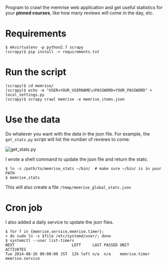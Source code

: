 Program to crawl the memrise web application and get useful statistics for your
**pinned courses**, like how many reviews will come in the day, etc.


# Requirements

```Shell
$ mkvirtualenv -p python2.7 scrapy
(scrapy)$ pip install -r requirements.txt
```


# Run the script


```Shell
(scrapy)$ cd memrise/
(scrapy)$ echo -e "USER=YOUR_USERNAME\nPASSWORD=YOUR_PASSWORD" > local_settings.py
(scrapy)$ scrapy crawl memrise -e memrise_items.json
```


# Use the data

Do whatever you want with the data in the json file.
For example, the `get_stats.py` script will list the number of reviews to come:

![get_stats.py](http://i.imgur.com/pnUsz5w.png)


I wrote a shell command to update the json file and return the stats:
```Shell
$ ln -s /path/to/memrise_stats ~/bin/  # make sure ~/bin/ is in your PATH
$ memrise_stats
```

This will also create a file `/tmmp/memrise_global_stats.json`



# Cron job

I also added a daily service to update the json files.
```Shell
$ for f in {memrise.service,memrise.timer};
> do sudo ln -s $file /etc/systemd/user/; done
$ systemctl --user list-timers
NEXT                         LEFT     LAST PASSED UNIT          ACTIVATES
Tue 2014-08-26 00:00:00 JST  12h left n/a  n/a    memrise.timer memrise.service
```
